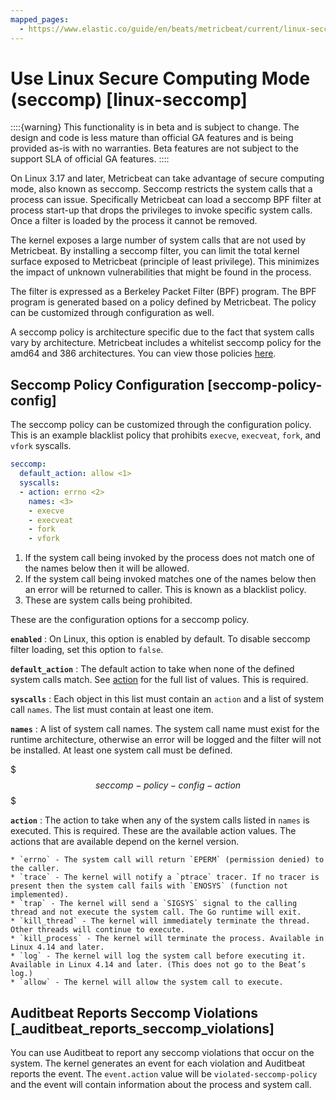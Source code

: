 ```yaml
---
mapped_pages:
  - https://www.elastic.co/guide/en/beats/metricbeat/current/linux-seccomp.html
---
```


# Use Linux Secure Computing Mode (seccomp) [linux-seccomp]

::::{warning}
This functionality is in beta and is subject to change. The design and code is less mature than official GA features and is being provided as-is with no warranties. Beta features are not subject to the support SLA of official GA features.
::::


On Linux 3.17 and later, Metricbeat can take advantage of secure computing mode, also known as seccomp. Seccomp restricts the system calls that a process can issue. Specifically Metricbeat can load a seccomp BPF filter at process start-up that drops the privileges to invoke specific system calls. Once a filter is loaded by the process it cannot be removed.

The kernel exposes a large number of system calls that are not used by Metricbeat. By installing a seccomp filter, you can limit the total kernel surface exposed to Metricbeat (principle of least privilege). This minimizes the impact of unknown vulnerabilities that might be found in the process.

The filter is expressed as a Berkeley Packet Filter (BPF) program. The BPF program is generated based on a policy defined by Metricbeat. The policy can be customized through configuration as well.

A seccomp policy is architecture specific due to the fact that system calls vary by architecture. Metricbeat includes a whitelist seccomp policy for the amd64 and 386 architectures. You can view those policies [here](https://github.com/elastic/beats/tree/master/libbeat/common/seccomp).


## Seccomp Policy Configuration [seccomp-policy-config]

The seccomp policy can be customized through the configuration policy. This is an example blacklist policy that prohibits `execve`, `execveat`, `fork`, and `vfork` syscalls.

```yaml
seccomp:
  default_action: allow <1>
  syscalls:
  - action: errno <2>
    names: <3>
    - execve
    - execveat
    - fork
    - vfork
```

1. If the system call being invoked by the process does not match one of the names below then it will be allowed.
2. If the system call being invoked matches one of the names below then an error will be returned to caller. This is known as a blacklist policy.
3. These are system calls being prohibited.


These are the configuration options for a seccomp policy.

**`enabled`**
:   On Linux, this option is enabled by default. To disable seccomp filter loading, set this option to `false`.

**`default_action`**
:   The default action to take when none of the defined system calls match. See [action](#seccomp-policy-config-action) for the full list of values. This is required.

**`syscalls`**
:   Each object in this list must contain an `action` and a list of system call `names`. The list must contain at least one item.

**`names`**
:   A list of system call names. The system call name must exist for the runtime architecture, otherwise an error will be logged and the filter will not be installed. At least one system call must be defined.

$$$seccomp-policy-config-action$$$

**`action`**
:   The action to take when any of the system calls listed in `names` is executed. This is required. These are the available action values. The actions that are available depend on the kernel version.

    * `errno` - The system call will return `EPERM` (permission denied) to the caller.
    * `trace` - The kernel will notify a `ptrace` tracer. If no tracer is present then the system call fails with `ENOSYS` (function not implemented).
    * `trap` - The kernel will send a `SIGSYS` signal to the calling thread and not execute the system call. The Go runtime will exit.
    * `kill_thread` - The kernel will immediately terminate the thread. Other threads will continue to execute.
    * `kill_process` - The kernel will terminate the process. Available in Linux 4.14 and later.
    * `log` - The kernel will log the system call before executing it. Available in Linux 4.14 and later. (This does not go to the Beat’s log.)
    * `allow` - The kernel will allow the system call to execute.



## Auditbeat Reports Seccomp Violations [_auditbeat_reports_seccomp_violations]

You can use Auditbeat to report any seccomp violations that occur on the system. The kernel generates an event for each violation and Auditbeat reports the event. The `event.action` value will be `violated-seccomp-policy` and the event will contain information about the process and system call.

